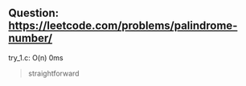 Question: https://leetcode.com/problems/palindrome-number/
---

try_1.c: O(n) 0ms
> straightforward
